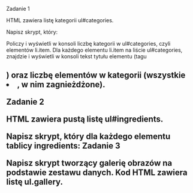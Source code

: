 Zadanie 1

HTML zawiera listę kategorii ul#categories.

Napisz skrypt, który:

Policzy i wyświetli w konsoli liczbę kategorii w ul#categories, czyli elementów li.item.
Dla każdego elementu li.item na liście ul#categories, znajdzie i wyświetli w konsoli tekst tytułu elementu (tagu <h2>) oraz liczbę elementów w kategorii (wszystkie <li>, w nim zagnieżdżone).

Zadanie 2

HTML zawiera pustą listę ul#ingredients.

<ul id="ingredients"></ul>

Napisz skrypt, który dla każdego elementu tablicy ingredients:
Zadanie 3

Napisz skrypt tworzący galerię obrazów na podstawie zestawu danych. Kod HTML zawiera listę ul.gallery.
<ul class="gallery"></ul>







